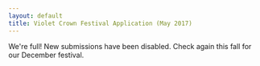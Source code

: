 ```yaml
---
layout: default
title: Violet Crown Festival Application (May 2017)
---
```


We're full!  New submissions have been disabled.  Check again this fall for our December festival.

<!-- script type="text/javascript" src="https://form.jotform.com/jsform/70635472326153"></script -->

